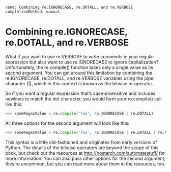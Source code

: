 ```ngMeta
name: Combining re.IGNORECASE, re.DOTALL, and re.VERBOSE
completionMethod: manual
```
# Combining re.IGNORECASE, re.DOTALL, and re.VERBOSE
What if you want to use re.VERBOSE to write comments in your regular expression but also want to use re.IGNORECASE to ignore capitalization? Unfortunately, the re.compile() function takes only a single value as its second argument. You can get around this limitation by combining the re.IGNORECASE, re.DOTALL, and re.VERBOSE variables using the pipe character (|), which in this context is known as the bitwise or operator.

So if you want a regular expression that’s case-insensitive and includes newlines to match the dot character, you would form your re.compile() call like this:

```python
>>> someRegexValue = re.compile('foo', re.IGNORECASE | re.DOTALL)
```
All three options for the second argument will look like this:

```python
>>> someRegexValue = re.compile('foo', re.IGNORECASE | re.DOTALL | re.VERBOSE)
```
This syntax is a little old-fashioned and originates from early versions of Python. The details of the bitwise operators are beyond the scope of this book, but check out the resources at http://nostarch.com/automatestuff/ for more information. You can also pass other options for the second argument; they’re uncommon, but you can read more about them in the resources, too.
